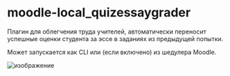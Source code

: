 # moodle-local_quizessaygrader

Плагин для облегчения труда учителей, автоматически переносит успешные оценки студента за эссе в заданиях из предыдущей попытки.

Может запускается как CLI или (если включено) из шедулера Moodle.

![изображение](https://github.com/user-attachments/assets/fb87d08c-0ba1-45ea-a8d8-2d9de1510fb6)
